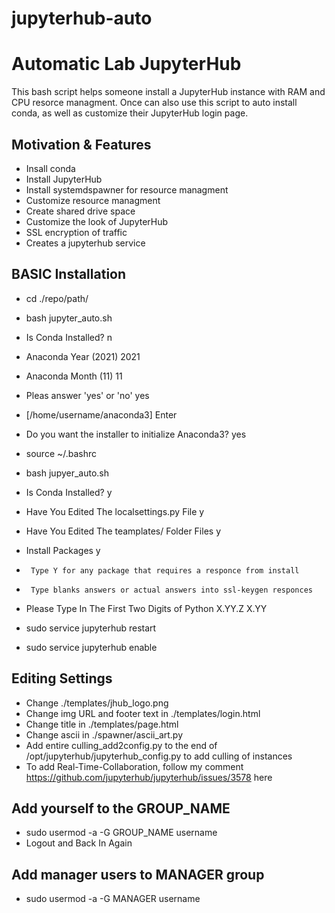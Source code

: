 # jupyterhub-auto

Automatic Lab JupyterHub
========================

This bash script helps someone install a JupyterHub instance with RAM and CPU resorce managment. Once can also use this script to auto install conda, as well as customize their JupyterHub login page.


Motivation & Features
---------------------

- Insall conda
- Install JupyterHub
- Install systemdspawner for resource managment
- Customize resource managment
- Create shared drive space
- Customize the look of JupyterHub
- SSL encryption of traffic
- Creates a jupyterhub service

BASIC Installation
------------------

- cd ./repo/path/
- bash jupyter_auto.sh

- Is Conda Installed? n
- Anaconda Year (2021) 2021
- Anaconda Month (11) 11
- Pleas answer 'yes' or 'no' yes
- [/home/username/anaconda3] Enter
- Do you want the installer to initialize Anaconda3? yes
- source ~/.bashrc
- bash jupyer_auto.sh
- Is Conda Installed? y
- Have You Edited The localsettings.py File y
- Have You Edited The teamplates/ Folder Files y
- Install Packages y
-      Type Y for any package that requires a responce from install
-      Type blanks answers or actual answers into ssl-keygen responces
- Please Type In The First Two Digits of Python X.YY.Z   X.YY
- sudo service jupyterhub restart
- sudo service jupyterhub enable


Editing Settings
-----------------

- Change ./templates/jhub_logo.png
- Change img URL and footer text in ./templates/login.html
- Change title in ./templates/page.html
- Change ascii in ./spawner/ascii_art.py
- Add entire culling_add2config.py to the end of /opt/jupyterhub/jupyterhub_config.py to add culling of instances
- To add Real-Time-Collaboration, follow my comment https://github.com/jupyterhub/jupyterhub/issues/3578 here


Add yourself to the GROUP_NAME
------------------------------

- sudo usermod -a -G GROUP_NAME username
- Logout and Back In Again


Add manager users to MANAGER group
----------------------------------

- sudo usermod -a -G MANAGER username